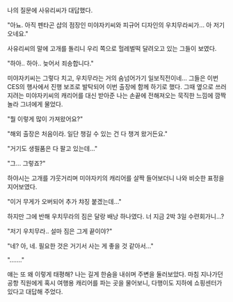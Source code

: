 나의 질문에 사유리씨가 대답했다. 

"아뇨. 아직 펜타곤 샵의 점장인 미야자키씨와 피규어 디자인의 우치무라씨가... 아 저기 오네요." 

사유리씨의 말에 고개를 돌리니 우리 쪽으로 헐레벌떡 달려오고 있는 그들이 보였다. 

"하아.. 하아.. 늦어서 죄송합니다." 

미야자키씨는 그렇다 치고, 우치무라는 거의 숨넘어가기 일보직전이네... 
그들은 이번 CES의 행사에서 진행 보조로 발탁되어 이번 출장에 함께 하기로 했다. 
그때 옆으로 쓰러지려는 미야자키씨의 캐리어를 대신 받아준 나는 손끝에 전해져오는 묵직한 느낌에 깜짝 놀라 그녀에게 물었다. 

"뭘 이렇게 많이 가져왔어요?" 

"해외 출장은 처음이라. 일단 챙길 수 있는 건 다 챙겨 왔거든요." 

"거기도 생필품은 다 팔고 있는데..." 

"그... 그렇죠?" 

하야시는 고개를 갸웃거리며 미야자키의 캐리어를 살짝 들어보더니 나와 비슷한 표정을 지어보였다. 

"이거 무게가 오버되어 추가 챠징 붙겠는데..." 

하지만 그에 반해 우치무라의 짐은 달랑 배낭 하나였다. 너 지금 2박 3일 수련회가니...? 

"저기 우치무라.. 설마 짐은 그게 끝이야?" 

"네? 아, 네. 필요한 것은 거기서 사는 게 좋을 것 같아서..." 

"......." 

얘는 또 왜 이렇게 태평해? 
나는 길게 한숨을 내쉬며 주변을 둘러보았다. 
마침 지나가던 공항 직원에게 혹시 여행용 캐리어를 파는 곳을 물어보니, 다행이도 지하에 쇼핑센터가 있다고 대답해 주었다. 